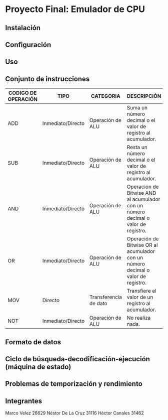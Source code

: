 # Proyecto Final: Emulador de CPU

## Instalación
## Configuración
## Uso

## Conjunto de instrucciones
| CODIGO DE OPERACIÓN | TIPO              | CATEGORIA             | DESCRIPCIÓN                                                                       |
|---------------------|-------------------|-----------------------|-----------------------------------------------------------------------------------|
| ADD                 | Inmediato/Directo | Operación de ALU      | Suma un número decimal o el valor de registro al acumulador.                      |
| SUB                 | Inmediato/Directo | Operación de ALU      | Resta un número decimal o el valor de registro al acumulador.                     |
| AND                 | Inmediato/Directo | Operación de ALU      | Operación de Bitwise AND al acumulador con un número decimal o valor de registro. |
| OR                  | Inmediato/Directo | Operación de ALU      | Operación de Bitwise OR al acumulador con un número decimal o valor de registro.  |
| MOV                 | Directo           | Transferencia de dato | Transfiere el valor de un registro al acumulador.                                 |
| NOT                 | Inmediato/Directo | Operación de ALU      | No realiza nada.                                                                  |
## Formato de datos

## Ciclo de búsqueda-decodificación-ejecución (máquina de estado)

## Problemas de temporización y rendimiento

## Integrantes 
Marco Velez 26629
Néstor De La Cruz 31116
Héctor Canales 31462
